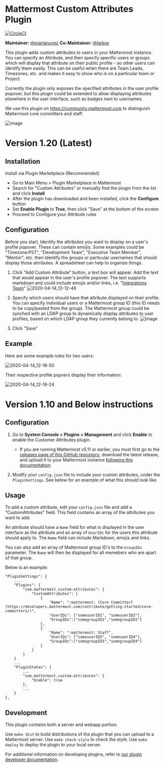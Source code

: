 # Mattermost Custom Attributes Plugin 

[![CircleCI](https://circleci.com/gh/mattermost/mattermost-plugin-custom-attributes.svg?style=svg)](https://circleci.com/gh/mattermost/mattermost-plugin-custom-attributes)

**Maintainer:** [@marianunez](https://github.com/marianunez)
**Co-Maintainer:** [@larkox](https://github.com/larkox)

This plugin adds custom attributes to users in your Mattermost instance.  You can specify an Attribute, and then specify specific users or groups which will display that attribute on their public profile - so other users can identify them easily.  This can be useful when there are Team Leads, Timezones, etc. and makes it easy to show who is on a particular team or Project.  

Currently the plugin only exposes the specified attributes in the user profile popover, but this plugin could be extended to allow displaying attributes elsewhere in the user interface, such as badges next to usernames. 

We use this plugin on https://community.mattermost.com to distinguish Mattermost core committers and staff.

![image](https://user-images.githubusercontent.com/13119842/58710612-b5c7b380-838a-11e9-9974-4487daf82da5.png)

# Version 1.20 (Latest)

## Installation

Install via Plugin Marketplace (Recommended)
 - Go to Main Menu > Plugin Marketplace in Mattermost
 - Search for "Custom Attributes" or manually find the plugin from the list and click **Install**
 - After the plugin has downloaded and been installed, click the **Configure** button
 - Set **Enable Plugin** to **True**, then click "Save" at the bottom of the screen
 - Proceed to Configure your Attribute rules
 
 ## Configuration
 
Before you start, Identify the attributes you want to display on a user's profile popover.  These can contain emojis. Some examples could be "Timezone:PST", "Development Team", "Executive Team Member", "Mentor", etc. then Identify the groups or particular usernames that should display those atrributes.  A spreadsheet can help to organize things.

1. Click "Add Custom Attribute" button, a text box will appear.  Add the text that would appear in the user's profile popover. The text supports markdown and could include emojis and/or links, i.e. "[Integrations Team](https://developers.mattermost.com/internal/rd-teams/#integrations-team)"
![2020-04-14_12-12-46](https://user-images.githubusercontent.com/915956/79266979-3e3d2e80-7e4d-11ea-8a4d-80f78bd81d79.png)
2. Specify which users should have that attribute displayed on their profile.  You can specify individual users or a Mattermost group ID (this ID needs to be copy/pasted from the group).  The Mattermost group could be synched with an LDAP group to dynamically display attributes to user profiles, based on which LDAP group they currently belong to. 
![image](https://user-images.githubusercontent.com/915956/79267902-c07a2280-7e4e-11ea-8eed-96bc2fc9bde9.png)

3. Click "Save"

## Example

Here are some example rules for two users:

![2020-04-14_12-18-50](https://user-images.githubusercontent.com/915956/79267023-4eeda480-7e4d-11ea-9279-e77c97d737be.png)

Their respective profile popvers display their information:

![2020-04-14_12-19-24](https://user-images.githubusercontent.com/915956/79267480-169a9600-7e4e-11ea-8c04-4775a395ff5b.png)


# Version 1.10 and Below instructions

## Configuration

1. Go to **System Console > Plugins > Management** and click **Enable** to enable the Customer Attributes plugin.
    - If you are running Mattermost v5.11 or earlier, you must first go to the [releases page of this GitHub repository](https://github.com/mattermost/mattermost-plugin-custom-attributes/releases), download the latest release, and upload it to your Mattermost instance [following this documentation](https://docs.mattermost.com/administration/plugins.html#plugin-uploads).

2. Modify your `config.json` file to include your custom attributes, under the `PluginSettings`. See below for an example of what this should look like.

## Usage

To add a custom attribute, edit your `config.json` file and add a "CustomAttributes" field. This field contains an array of the attributes you want to add.

An attribute should have a `Name` field for what is displayed in the user interface as the attribute and an array of `UserIDs` for the users this attribute should apply to. The `Name` field can include Markdown, emojis and links.

You can also add an array of Mattermost group ID's to the `GroupIDs` parameter. The `Name` will then be displayed
for all memebers who are apart of that group.

Below is an example:


```
"PluginSettings": {
    ...
    "Plugins": {
        "com.mattermost.custom-attributes": {
            "CustomAttributes": [
                {
                    "Name": ":mattermost: [Core Committer](https://developers.mattermost.com/contribute/getting-started/core-committers/)",
                    "UserIDs": ["someuserID1", "someuserID2"],
                    "GroupIDs":["somegroupID1","somegroupID2"]
                },
                {
                    "Name": ":mattermost: Staff",
                    "UserIDs": ["someuserID3", "someuserID4"],
                    "GroupIDs":["somegroupID3","somegroupID4"]
                }
            ]
        }
    }
    ...
    "PluginStates": {
        ...
        "com.mattermost.custom-attributes": {
            "Enable": true
        },
        ...
    }
},
```

## Development

This plugin contains both a server and webapp portion.

Use `make dist` to build distributions of the plugin that you can upload to a Mattermost server.
Use `make check-style` to check the style.
Use `make deploy` to deploy the plugin to your local server.

For additional information on developing plugins, refer to [our plugin developer documentation](https://developers.mattermost.com/extend/plugins/).
